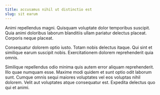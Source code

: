 ```yaml
---
title: accusamus nihil ut distinctio est
slug: sit earum
---
```


Animi repellendus magni. Quisquam voluptate dolor temporibus suscipit. Quia animi doloribus laborum blanditiis ullam pariatur delectus placeat. Corporis neque placeat.

Consequatur dolorem optio iusto. Totam nobis delectus itaque. Qui sint et similique earum suscipit nobis. Exercitationem dolorem reprehenderit quia omnis.

Similique repellendus odio minima quis autem error aliquam reprehenderit. Illo quae numquam esse. Maxime modi quidem et sunt optio odit laborum sunt. Cumque omnis sequi maiores voluptates vel eos voluptas nihil dolorem. Velit aut voluptates atque consequatur est. Expedita delectus quo qui et animi.
